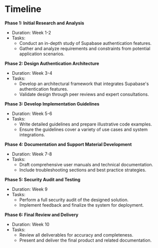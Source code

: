 # Timeline

**Phase 1: Initial Research and Analysis**
- Duration: Week 1-2
- Tasks: 
  - Conduct an in-depth study of Supabase authentication features.
  - Gather and analyze requirements and constraints from potential application scenarios.

**Phase 2: Design Authentication Architecture**
- Duration: Week 3-4
- Tasks:
  - Develop an architectural framework that integrates Supabase's authentication features.
  - Validate design through peer reviews and expert consultations.

**Phase 3: Develop Implementation Guidelines**
- Duration: Week 5-6
- Tasks:
  - Write detailed guidelines and prepare illustrative code examples.
  - Ensure the guidelines cover a variety of use cases and system integrations.

**Phase 4: Documentation and Support Material Development**
- Duration: Week 7-8
- Tasks:
  - Draft comprehensive user manuals and technical documentation.
  - Include troubleshooting sections and best practice strategies.

**Phase 5: Security Audit and Testing**
- Duration: Week 9
- Tasks:
  - Perform a full security audit of the designed solution.
  - Implement feedback and finalize the system for deployment.

**Phase 6: Final Review and Delivery**
- Duration: Week 10
- Tasks:
  - Review all deliverables for accuracy and completeness.
  - Present and deliver the final product and related documentation.